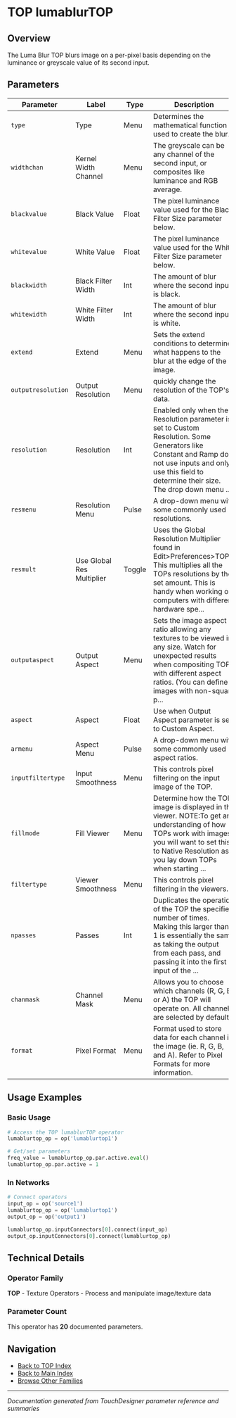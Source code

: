 # TOP lumablurTOP

## Overview

The Luma Blur TOP blurs image on a per-pixel basis depending on the luminance or greyscale value of its second input.

## Parameters

| Parameter | Label | Type | Description |
|-----------|-------|------|-------------|
| `type` | Type | Menu | Determines the mathematical function used to create the blur. |
| `widthchan` | Kernel Width Channel | Menu | The greyscale can be any channel of the second input, or composites like luminance and RGB average. |
| `blackvalue` | Black Value | Float | The pixel luminance value used for the Black Filter Size parameter below. |
| `whitevalue` | White Value | Float | The pixel luminance value used for the White Filter Size parameter below. |
| `blackwidth` | Black Filter Width | Int | The amount of blur where the second input is black. |
| `whitewidth` | White Filter Width | Int | The amount of blur where the second input is white. |
| `extend` | Extend | Menu | Sets the extend conditions to determine what happens to the blur at the edge of the image. |
| `outputresolution` | Output Resolution | Menu | quickly change the resolution of the TOP's data. |
| `resolution` | Resolution | Int | Enabled only when the Resolution parameter is set to Custom Resolution. Some Generators like Constant and Ramp do not use inputs and only use this field to determine their size. The drop down menu ... |
| `resmenu` | Resolution Menu | Pulse | A drop-down menu with some commonly used resolutions. |
| `resmult` | Use Global Res Multiplier | Toggle | Uses the Global Resolution Multiplier found in Edit>Preferences>TOPs. This multiplies all the TOPs resolutions by the set amount. This is handy when working on computers with different hardware spe... |
| `outputaspect` | Output Aspect | Menu | Sets the image aspect ratio allowing any textures to be viewed in any size. Watch for unexpected results when compositing TOPs with different aspect ratios. (You can define images with non-square p... |
| `aspect` | Aspect | Float | Use when Output Aspect parameter is set to Custom Aspect. |
| `armenu` | Aspect Menu | Pulse | A drop-down menu with some commonly used aspect ratios. |
| `inputfiltertype` | Input Smoothness | Menu | This controls pixel filtering on the input image of the TOP. |
| `fillmode` | Fill Viewer | Menu | Determine how the TOP image is displayed in the viewer. NOTE:To get an understanding of how TOPs work with images, you will want to set this to Native Resolution as you lay down TOPs when starting ... |
| `filtertype` | Viewer Smoothness | Menu | This controls pixel filtering in the viewers. |
| `npasses` | Passes | Int | Duplicates the operation of the TOP the specified number of times. Making this larger than 1 is essentially the same as taking the output from each pass, and passing it into the first input of the ... |
| `chanmask` | Channel Mask | Menu | Allows you to choose which channels (R, G, B, or A) the TOP will operate on. All channels are selected by default. |
| `format` | Pixel Format | Menu | Format used to store data for each channel in the image (ie. R, G, B, and A). Refer to Pixel Formats for more information. |

## Usage Examples

### Basic Usage

```python
# Access the TOP lumablurTOP operator
lumablurtop_op = op('lumablurtop1')

# Get/set parameters
freq_value = lumablurtop_op.par.active.eval()
lumablurtop_op.par.active = 1
```

### In Networks

```python
# Connect operators
input_op = op('source1')
lumablurtop_op = op('lumablurtop1')
output_op = op('output1')

lumablurtop_op.inputConnectors[0].connect(input_op)
output_op.inputConnectors[0].connect(lumablurtop_op)
```

## Technical Details

### Operator Family

**TOP** - Texture Operators - Process and manipulate image/texture data

### Parameter Count

This operator has **20** documented parameters.

## Navigation

- [Back to TOP Index](../TOP/TOP_INDEX.md)
- [Back to Main Index](../OPERATORS_INDEX.md)
- [Browse Other Families](../OPERATORS_INDEX.md#quick-navigation)

---
*Documentation generated from TouchDesigner parameter reference and summaries*

